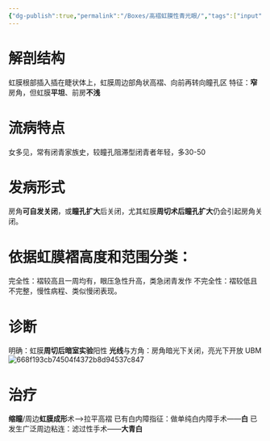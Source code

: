 ```yaml
---
{"dg-publish":true,"permalink":"/Boxes/高褶虹膜性青光眼/","tags":["input"]}
---
```


# 解剖结构
虹膜根部插入插在睫状体上，虹膜周边部角状高褶、向前再转向瞳孔区
特征：**窄**房角，但虹膜**平坦**、前房**不浅**

# 流病特点
女多见，常有闭青家族史，较瞳孔阻滞型闭青者年轻，多30-50
# 发病形式
房角**可自发关闭**，或**瞳孔扩大**后关闭，尤其虹膜**周切术后瞳孔扩大**仍会引起房角关闭。

# 依据虹膜褶高度和范围分类：
完全性：褶较高且一周均有，眼压急性升高，类急闭青发作
不完全性：褶较低且不完整，慢性病程、类似慢闭表现。

# 诊断
明确：虹膜**周切后暗室实验**阳性
**光线**与方角：房角暗光下关闭，亮光下开放
UBM
![668f193cb74504f4372b8d94537c847](https://typora-notepic.oss-cn-shanghai.aliyuncs.com/668f193cb74504f4372b8d94537c847.jpg)


# 治疗
**缩瞳**/周边**虹膜成形**术-->拉平高褶
已有白内障指征：做单纯白内障手术——**白**
已发生广泛周边粘连：滤过性手术——**大青白**

